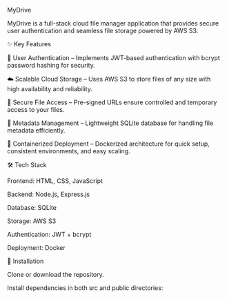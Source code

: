 MyDrive

MyDrive is a full-stack cloud file manager application that provides secure user authentication and seamless file storage powered by AWS S3.

✨ Key Features

🔐 User Authentication – Implements JWT-based authentication with bcrypt password hashing for security.

☁️ Scalable Cloud Storage – Uses AWS S3 to store files of any size with high availability and reliability.

🔑 Secure File Access – Pre-signed URLs ensure controlled and temporary access to your files.

📂 Metadata Management – Lightweight SQLite database for handling file metadata efficiently.

🐳 Containerized Deployment – Dockerized architecture for quick setup, consistent environments, and easy scaling.

🛠️ Tech Stack

Frontend: HTML, CSS, JavaScript

Backend: Node.js, Express.js

Database: SQLite

Storage: AWS S3

Authentication: JWT + bcrypt

Deployment: Docker

🚀 Installation

Clone or download the repository.

Install dependencies in both src and public directories: